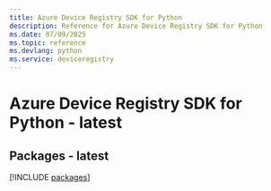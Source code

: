 ```yaml
---
title: Azure Device Registry SDK for Python
description: Reference for Azure Device Registry SDK for Python
ms.date: 07/09/2025
ms.topic: reference
ms.devlang: python
ms.service: deviceregistry
---
```

# Azure Device Registry SDK for Python - latest
## Packages - latest
[!INCLUDE [packages](device-registry-index.md)]